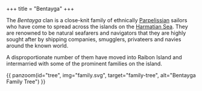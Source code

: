 +++
title = "Bentayga"
+++

The _Bentayga_ clan is a close-knit family of ethnically [Parpelissian](@/ethnicities/parpelisse.md) sailors who have come to spread across the islands on the [Harmatian Sea](@/locations/harmatian-sea.md). They are renowned to be natural seafarers and navigators that they 
are highly sought after by shipping companies, smugglers, privateers and navies around
the known world.

A disproportionate number of them have moved into Raibon Island and intermarried with 
some of the prominent families on the island.

{{ panzoom(id="tree", img="family.svg", target="family-tree", alt="Bentayga Family Tree") }}